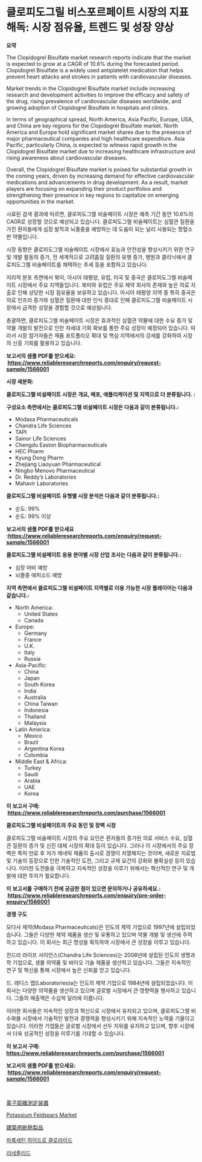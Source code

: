 <p><h1>클로피도그릴 비스포르페이트 시장의 지표 해독: 시장 점유율, 트렌드 및 성장 양상</h1></p><p><strong>요약</strong></p>
<p><p>The Clopidogrel Bisulfate market research reports indicate that the market is expected to grow at a CAGR of 10.6% during the forecasted period. Clopidogrel Bisulfate is a widely used antiplatelet medication that helps prevent heart attacks and strokes in patients with cardiovascular diseases. </p><p>Market trends in the Clopidogrel Bisulfate market include increasing research and development activities to improve the efficacy and safety of the drug, rising prevalence of cardiovascular diseases worldwide, and growing adoption of Clopidogrel Bisulfate in hospitals and clinics.</p><p>In terms of geographical spread, North America, Asia Pacific, Europe, USA, and China are key regions for the Clopidogrel Bisulfate market. North America and Europe hold significant market shares due to the presence of major pharmaceutical companies and high healthcare expenditure. Asia Pacific, particularly China, is expected to witness rapid growth in the Clopidogrel Bisulfate market due to increasing healthcare infrastructure and rising awareness about cardiovascular diseases.</p><p>Overall, the Clopidogrel Bisulfate market is poised for substantial growth in the coming years, driven by increasing demand for effective cardiovascular medications and advancements in drug development. As a result, market players are focusing on expanding their product portfolios and strengthening their presence in key regions to capitalize on emerging opportunities in the market.</p><p>시료된 검색 결과에 따르면, 클로피도그렐 비술페이트 시장은 예측 기간 동안 10.6%의 CAGR로 성장할 것으로 예상되고 있습니다. 클로피도그렐 비술페이트는 심혈관 질환을 가진 환자들에게 심장 발작과 뇌졸중을 예방하는 데 도움이 되는 널리 사용되는 항혈소판 약물입니다.</p><p>시장 동향은 클로피도그렐 비술페이트 시장에서 효능과 안전성을 향상시키기 위한 연구 및 개발 활동의 증가, 전 세계적으로 고려홉질 질환의 유행 증가, 병원과 클리닉에서 클로피도그렐 비술페이트를 채택하는 추세 등을 포함하고 있습니다.</p><p>지리적 분포 측면에서 북미, 아시아 태평양, 유럽, 미국 및 중국은 클로피도그렐 비술페이트 시장에서 주요 지역들입니다. 북미와 유럽은 주요 제약 회사의 존재와 높은 의료 지출로 인해 상당한 시장 점유율을 보유하고 있습니다. 아시아 태평양 지역 중 특히 중국은 의료 인프라 증가와 심혈관 질환에 대한 인식 증대로 인해 클로피도그렐 비술페이트 시장에서 급격한 성장을 경험할 것으로 예상됩니다.</p><p>총괄하면, 클로피도그렐 비술페이트 시장은 효과적인 심혈관 약물에 대한 수요 증가 및 약물 개발의 발전으로 인한 차세대 기회 확보를 통한 주요 성장이 예정되어 있습니다. 따라서 시장 참가자들은 제품 포트폴리오 확대 및 핵심 지역에서의 강세를 강화하여 시장의 신흥 기회를 활용하고 있습니다.</p></p>
<p><strong>보고서의 샘플 PDF를 받으세요: &nbsp;<a href="https://www.reliableresearchreports.com/enquiry/request-sample/1566001">https://www.reliableresearchreports.com/enquiry/request-sample/1566001</a></strong></p>
<p><strong>시장 세분화:</strong></p>
<p><strong> 클로피도그렐 비설페이트 시장은 개요, 배포, 애플리케이션 및 지역으로 더 분류됩니다. :</strong></p>
<p><strong>구성요소 측면에서는 클로피도그렐 비설페이트 시장은 다음과 같이 분류됩니다.:</strong></p>
<p><ul><li>Modasa Pharmaceuticals</li><li>Chandra Life Sciences</li><li>TAPI</li><li>Sainor Life Sciences</li><li>Chengdu Easton Biopharmaceuticals</li><li>HEC Pharm</li><li>Kyung Dong Pharm</li><li>Zhejiang Liaoyuan Pharmaceutical</li><li>Ningbo Menovo Pharmaceutical</li><li>Dr. Reddy’s Laboratories</li><li>Mahavir Laboratories</li></ul></p>
<p><strong> 클로피도그렐 비설페이트 유형별 시장 분석은 다음과 같이 분류됩니다.:</strong></p>
<p><ul><li>순도: 99%</li><li>순도: 99% 이상</li></ul></p>
<p><strong>보고서의 샘플 PDF를 받으세요 :<a href="https://www.reliableresearchreports.com/enquiry/request-sample/1566001">https://www.reliableresearchreports.com/enquiry/request-sample/1566001</a></strong></p>
<p><strong> 클로피도그렐 비설페이트 응용 분야별 시장 산업 조사는 다음과 같이 분류됩니다.:</strong></p>
<p><ul><li>심장 마비 예방</li><li>뇌졸중 에피소드 예방</li></ul></p>
<p><strong>지역 측면에서 클로피도그렐 비설페이트 지역별로 이용 가능한 시장 플레이어는 다음과 같습니다.:</strong></p>
<p><ul>
    <li>
        North America:
        <ul>
            <li>United States</li>
            <li>Canada</li>
        </ul>
    </li>
    <li>
        Europe:
        <ul>
            <li>Germany</li>
            <li>France</li>
            <li>U.K.</li>
            <li>Italy</li>
            <li>Russia</li>
        </ul>
    </li>
    <li>
        Asia-Pacific:
        <ul>
            <li>China</li>
            <li>Japan</li>
            <li>South Korea</li>
            <li>India</li>
            <li>Australia</li>
            <li>China Taiwan</li>
            <li>Indonesia</li>
            <li>Thailand</li>
            <li>Malaysia</li>
        </ul>
    </li>
    <li>
        Latin America:
        <ul>
            <li>Mexico</li>
            <li>Brazil</li>
            <li>Argentina Korea</li>
            <li>Colombia</li>
        </ul>
    </li>
    <li>
        Middle East & Africa:
        <ul>
            <li>Turkey</li>
            <li>Saudi</li>
            <li>Arabia</li>
            <li>UAE</li>
            <li>Korea</li>
        </ul>
    </li>
    </ul></p>
<p><strong>이 보고서 구매: &nbsp;<a href="https://www.reliableresearchreports.com/purchase/1566001">https://www.reliableresearchreports.com/purchase/1566001</a></strong></p>
<p><strong>클로피도그렐 비설페이트의 주요 동인 및 장벽 시장</strong></p>
<p><p>클로피도그렐 비술페이트 시장의 주요 요인은 환자들의 증가된 의료 서비스 수요, 심혈관 질환의 증가 및 신진 대체 시장의 확대 등이 있습니다. 그러나 이 시장에서의 주요 장벽은 특허 만료 후 저가 제네릭 제품의 출시로 경쟁이 치열해지는 것이며, 새로운 치료법 및 기술의 등장으로 인한 기술적인 도전, 그리고 규제 요건의 강화와 불확실성 등이 있습니다. 이러한 도전들을 극복하고 지속적인 성장을 이루기 위해서는 혁신적인 연구 및 개발에 대한 투자가 필요합니다.</p></p>
<p><strong>이 보고서를 구매하기 전에 궁금한 점이 있으면 문의하거나 공유하세요.: &nbsp;<a href="https://www.reliableresearchreports.com/enquiry/pre-order-enquiry/1566001">https://www.reliableresearchreports.com/enquiry/pre-order-enquiry/1566001</a></strong></p>
<p><strong>경쟁 구도</strong></p>
<p><p>모다사 제약(Modasa Pharmaceuticals)은 인도의 제약 기업으로 1997년에 설립되었습니다. 그들은 다양한 제약 제품을 생산 및 유통하고 있으며 약물 개발 및 생산에 주력하고 있습니다. 이 회사는 최근 명성을 획득하여 시장에서 큰 성장을 이루고 있습니다.</p><p>친드라 라이프 사이언스(Chandra Life Sciences)는 2008년에 설립된 인도의 생명과학 기업으로, 생물 의약품 및 바이오 기술 제품을 생산하고 있습니다. 그들은 지속적인 연구 및 혁신을 통해 시장에서 높은 신뢰를 얻고 있습니다.</p><p>드. 레디스 랩(Laboratories)a는 인도의 제약 기업으로 1984년에 설립되었습니다. 이 회사는 다양한 의약품을 생산하고 있으며 글로벌 시장에서 큰 영향력을 행사하고 있습니다. 그들의 매출액은 수십억 달러에 이릅니다.</p><p>이러한 회사들은 지속적인 성장과 혁신으로 시장에서 유지되고 있으며, 클로피도그렐 비수화물 시장에서 기술적인 발전과 경쟁력을 향상시키기 위해 지속적인 노력을 기울이고 있습니다. 이러한 기업들은 글로벌 시장에서 선두 지위를 유지하고 있으며, 향후 시장에서 더욱 성공적인 성장을 이루기를 기대할 수 있습니다.</p></p>
<p><strong>이 보고서 구매: &nbsp; <a href="https://www.reliableresearchreports.com/purchase/1566001">https://www.reliableresearchreports.com/purchase/1566001</a></strong></p>
<p><strong>보고서의 샘플 PDF를 받으세요: &nbsp;<a href="https://www.reliableresearchreports.com/enquiry/request-sample/1566001">https://www.reliableresearchreports.com/enquiry/request-sample/1566001</a></strong><strong></strong></p>
<p>&nbsp;</p>
<p><p><a href="https://github.com/ihabdkwlxs948/Market-Research-Report-List-1/blob/main/40373026329.md">電子距離測定装置</a></p><p><a href="https://issuu.com/reportprime-2/docs/potassium-feldspars-market-size-2030.pptx">Potassium Feldspars Market</a></p><p><a href="https://github.com/dadanedu33/Market-Research-Report-List-1/blob/main/74591436330.md">建築用断熱製品</a></p><p><a href="https://github.com/Hubertstyenger6685/Market-Research-Report-List-1/blob/main/23853105684.md">파록세틴 하이드로 클로라이드</a></p><p><a href="https://github.com/hxzi07639916/Market-Research-Report-List-1/blob/main/14429725683.md">리네졸리드</a></p></p>